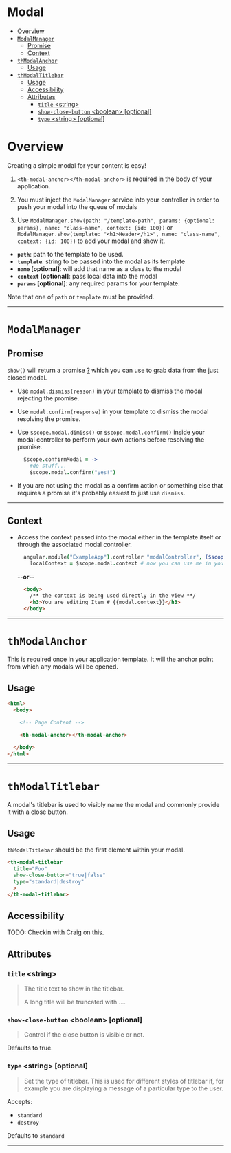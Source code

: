 Modal
===

<!-- TOC depthFrom:1 depthTo:6 withLinks:1 updateOnSave:1 orderedList:0 -->

- [Overview](#overview)
- [`ModalManager`](#modalmanager)
	- [Promise](#promise)
	- [Context](#context)
- [`thModalAnchor`](#thmodalanchor)
	- [Usage](#usage)
- [`thModalTitlebar`](#thmodaltitlebar)
	- [Usage](#usage)
	- [Accessibility](#accessibility)
	- [Attributes](#attributes)
		- [`title` &lt;string&gt;](#title-ltstringgt)
		- [`show-close-button` &lt;boolean&gt; [optional]](#show-close-button-ltbooleangt-optional)
		- [`type` &lt;string&gt; [optional]](#type-ltstringgt-optional)

<!-- /TOC -->

# Overview

Creating a simple modal for your content is easy!

1. `<th-modal-anchor></th-modal-anchor>` is required in the body of your application.

2. You must inject the `ModalManager` service into your controller in order to push your modal into the queue of modals

3. Use
  `ModalManager.show(path: "/template-path", params: {optional: params}, name: "class-name", context: {id: 100})` or `ModalManager.show(template: "<h1>Header</h1>", name: "class-name", context: {id: 100})`
  to add your modal and show it.

  - **`path`**: path to the template to be used.
  - **`template`**: string to be passed into the modal as its template
  - **`name` [optional]**: will add that name as a class to the modal
  - **`context` [optional]**: pass local data into the modal
  - **`params` [optional]**: any required params for your template.


  Note that one of `path` or `template` must be provided.

---

# `ModalManager`





## Promise

`show()` will return a promise [?](http://andyshora.com/promises-angularjs-explained-as-cartoon.html "Learn about promises") which you can use to grab data from the just closed modal.

  - Use `modal.dismiss(reason)` in your template to dismiss the modal rejecting the promise.

  - Use `modal.confirm(response)` in your template to dismiss the modal resolving the promise.

  - Use `$scope.modal.dimiss()` or `$scope.modal.confirm()` inside your modal controller to perform your own actions before resolving the promise.

      ```coffeescript
        $scope.confirmModal = ->
          #do stuff...
          $scope.modal.confirm("yes!")
      ```

- If you are not using the modal as a confirm action or something else that requires a promise it's probably easiest to just use `dismiss`.

---

## Context

- Access the context passed into the modal either in the template itself or through the associated modal controller.

    ```coffeescript
      angular.module("ExampleApp").controller "modalController", ($scope) ->
        localContext = $scope.modal.context # now you can use me in your controller
    ```
    --**or**--
    ```HTML
      <body>
        /** the context is being used directly in the view **/
        <h3>You are editing Item # {{modal.context}}</h3>
      </body>
    ```

---

# `thModalAnchor`

This is required once in your application template. It will the anchor point from which any modals
will be opened.

## Usage

```html
<html>
  <body>

    <!-- Page Content -->

    <th-modal-anchor></th-modal-anchor>

  </body>
</html>

```

---

# `thModalTitlebar`

A modal's titlebar is used to visibly name the modal and commonly provide it with a close button.

## Usage

`thModalTitlebar` should be the first element within your modal.

```html
<th-modal-titlebar
  title="Foo"
  show-close-button="true|false"
  type="standard|destroy"
  >
</th-modal-titlebar>
```

## Accessibility
TODO: Checkin with Craig on this.

## Attributes

### `title` &lt;string&gt;
> The title text to show in the titlebar.
>
> A long title will be truncated with ….

### `show-close-button` &lt;boolean&gt; [optional]
> Control if the close button is visible or not.

Defaults to true.

### `type` &lt;string&gt; [optional]
> Set the type of titlebar. This is used for different styles of titlebar if, for example you are
> displaying a message of a particular type to the user.

Accepts:
  - `standard`
  - `destroy`

Defaults to `standard`

---
